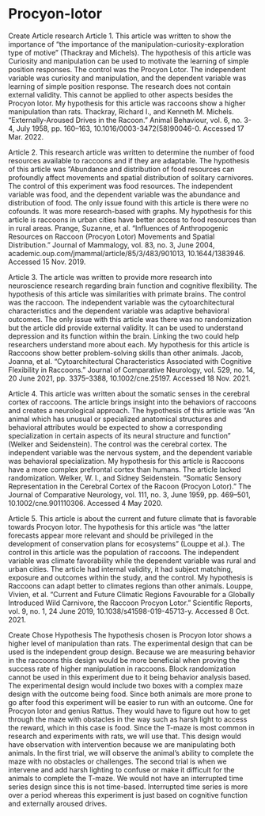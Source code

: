 # Procyon-lotor
Create Article research
Article 1.
This article was written to show the importance of “the importance of the manipulation-curiosity-exploration type of motive” (Thackray and Michels). The hypothesis of this article was Curiosity and manipulation can be used to motivate the learning of simple position responses. The control was the Procyon Lotor. The independent variable was curiosity and manipulation, and the dependent variable was learning of simple position response. The research does not contain external validity. This cannot be applied to other aspects besides the Procyon lotor. My hypothesis for this article was raccoons show a higher manipulation than rats. 
Thackray, Richard I., and Kenneth M. Michels. “Externally-Aroused Drives in the Racoon.” Animal Behaviour, vol. 6, no. 3-4, July 1958, pp. 160–163, 10.1016/0003-3472(58)90046-0. Accessed 17 Mar. 2022.

Article 2.
This research article was written to determine the number of food resources available to raccoons and if they are adaptable. The hypothesis of this article was “Abundance and distribution of food resources can profoundly affect movements and spatial distribution of solitary carnivores. The control of this experiment was food resources. The independent variable was food, and the dependent variable was the abundance and distribution of food. The only issue found with this article is there were no cofounds. It was more research-based with graphs. My hypothesis for this article is raccoons in urban cities have better access to food resources than in rural areas.
Prange, Suzanne, et al. “Influences of Anthropogenic Resources on Raccoon (Procyon Lotor) Movements and Spatial Distribution.” Journal of Mammalogy, vol. 83, no. 3, June 2004, academic.oup.com/jmammal/article/85/3/483/901013, 10.1644/1383946. Accessed 15 Nov. 2019.

Article 3.
           The article was written to provide more research into neuroscience research regarding brain function and cognitive flexibility. The hypothesis of this article was similarities with primate brains. The control was the raccoon. The independent variable was the cytoarchitectural characteristics and the dependent variable was adaptive behavioral outcomes. The only issue with this article was there was no randomization but the article did provide external validity. It can be used to understand depression and its function within the brain. Linking the two could help researchers understand more about each. My hypothesis for this article is Raccoons show better problem-solving skills than other animals.
Jacob, Joanna, et al. “Cytoarchitectural Characteristics Associated with Cognitive Flexibility in Raccoons.” Journal of Comparative Neurology, vol. 529, no. 14, 20 June 2021, pp. 3375–3388, 10.1002/cne.25197. Accessed 18 Nov. 2021.


Article 4.
This article was written about the somatic senses in the cerebral cortex of raccoons. The article brings insight into the behaviors of raccoons and creates a neurological approach. The hypothesis of this article was “An animal which has unusual or specialized anatomical structures and behavioral attributes would be expected to show a corresponding specialization in certain aspects of its neural structure and function” (Welker and Seidenstein). The control was the cerebral cortex. The independent variable was the nervous system, and the dependent variable was behavioral specialization. My hypothesis for this article is Raccoons have a more complex prefrontal cortex than humans. The article lacked randomization.
Welker, W. I., and Sidney Seidenstein. “Somatic Sensory Representation in the Cerebral Cortex of the Racoon (Procyon Lotor).” The Journal of Comparative Neurology, vol. 111, no. 3, June 1959, pp. 469–501, 10.1002/cne.901110306. Accessed 4 May 2020.


Article 5. 
This article is about the current and future climate that is favorable towards Procyon lotor. The hypothesis for this article was “the latter forecasts appear more relevant and should be privileged in the development of conservation plans for ecosystems” (Louppe et al.). The control in this article was the population of raccoons. The independent variable was climate favorability while the dependent variable was rural and urban cities. The article had internal validity, it had subject matching, exposure and outcomes within the study, and the control. My hypothesis is Raccoons can adapt better to climates regions than other animals.
Louppe, Vivien, et al. “Current and Future Climatic Regions Favourable for a Globally Introduced Wild Carnivore, the Raccoon Procyon Lotor.” Scientific Reports, vol. 9, no. 1, 24 June 2019, 10.1038/s41598-019-45713-y. Accessed 8 Oct. 2021.



Create Chose Hypothesis
The hypothesis chosen is Procyon lotor shows a higher level of manipulation than rats. The experimental design that can be used is the independent group design. Because we are measuring behavior in the raccoons this design would be more beneficial when proving the success rate of higher manipulation in raccoons. Block randomization cannot be used in this experiment due to it being behavior analysis based. The experimental design would include two boxes with a complex maze design with the outcome being food. Since both animals are more prone to go after food this experiment will be easier to run with an outcome. One for Procyon lotor and genius Rattus. They would have to figure out how to get through the maze with obstacles in the way such as harsh light to access the reward, which in this case is food. Since the T-maze is most common in research and experiments with rats, we will use that. This design would have observation with intervention because we are manipulating both animals. In the first trial, we will observe the animal’s ability to complete the maze with no obstacles or challenges. The second trial is when we intervene and add harsh lighting to confuse or make it difficult for the animals to complete the T-maze. We would not have an interrupted time series design since this is not time-based. Interrupted time series is more over a period whereas this experiment is just based on cognitive function and externally aroused drives.




